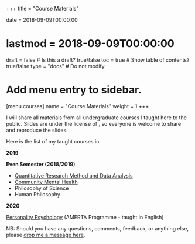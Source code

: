 +++
title = "Course Materials"

date = 2018-09-09T00:00:00
# lastmod = 2018-09-09T00:00:00

draft = false  # Is this a draft? true/false
toc = true  # Show table of contents? true/false
type = "docs"  # Do not modify.

# Add menu entry to sidebar.
[menu.courses]
  name = "Course Materials"
  weight = 1
+++

I will share all materials from all undergraduate courses I taught here to the public. Slides are under the license of [<i class="fab fa-creative-commons"></i>](https://creativecommons.org), so everyone is welcome to share and reproduce the slides.

Here is the list of my taught courses in 

**2019**

**Even Semester (2018/2019)**<br>
- [Quantitative Research Method and Data Analysis](https://osf.io/tq6pz/) <br>
- [Community Mental Health](https://rameliaz.github.io/courses/cm_kesehatan-mental-komunitas) </br>
- Philosophy of Science <br>
- Human Philosophy </br>

**2020**

[Personality Psychology](https://rameliaz.github.io/courses/cm_personality-psych_amerta) (AMERTA Programme - taught in English)

NB: Should you have any questions, comments, feedback, or anything else, please [drop me a message here](https://rameliaz.github.io/post/qa-tutorial).
